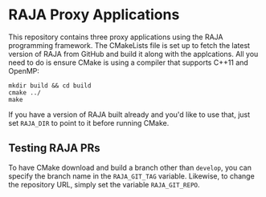 # RAJA Proxy Applications

This repository contains three proxy applications using the RAJA programming
framework. The CMakeLists file is set up to fetch the latest version of RAJA
from GitHub and build it along with the applcations. All you need to do is
ensure CMake is using a compiler that supports C++11 and OpenMP:

    mkdir build && cd build
    cmake ../
    make

If you have a version of RAJA built already and you'd like to use that, just set
`RAJA_DIR` to point to it before running CMake.

## Testing RAJA PRs

To have CMake download and build a branch other than `develop`, you can
specify the branch name in the `RAJA_GIT_TAG` variable. Likewise, to change the
repository URL, simply set the variable `RAJA_GIT_REPO`.
